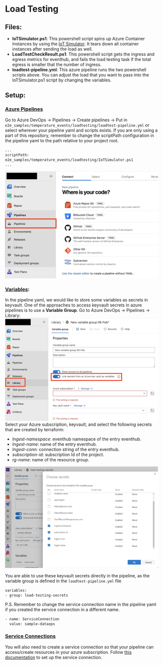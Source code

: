 # Load Testing 

## Files:
- **IoTSimulator.ps1**: This powershell script spins up Azure Container Instances by using the [IoT Simulator](https://github.com/Azure-Samples/Iot-Telemetry-Simulator). It tears down all container instances after sending the load as well.
- **LoadTestCheckResult.ps1**: This powershell script gets the ingress and egress metrics for eventhub, and fails the load testing task if the total egress is smaller that the number of ingress. 
- **loadtest-pipeline.yml**: This azure pipeline runs the two powershell scripts above. You can adjust the load that you want to pass into the IoTSimulator.ps1 script by changing the variables.

## Setup:
### <u>Azure Pipelines</u>
Go to Azure DevOps -> Pipelines -> Create pipelines -> Put in ```e2e_samples/temperature_events/loadtesting/loadtest-pipeline.yml``` or select wherever your pipeline yaml and scripts exists. If you are only using a part of this repository, remember to change the scriptPath configuration in the pipeline yaml to the path relative to your project root.
```
...
scriptPath: e2e_samples/temperature_events/loadtesting/IoTSimulator.ps1
...
```
![azure_pipeline_setup](../../../docs/images/azure_pipeline_setup.png)

### <u>Variables</u>:
In the pipeline yaml, we would like to store some variables as secrets in keyvault. One of the approaches to access keyvault secrets in azure pipelines is to use a **Variable Group**. Go to Azure DevOps -> Pipelines -> Library: ![azure_pipeline_var_group](../../../docs/images/azure_pipeline_var_group.png)
Select your Azure subscription, keyvault, and select the following secrets that are created by terraform:

- *Ingest-namespace*: eventhub namespace of the entry eventhub. 
- *Ingest-name*: name of the entry eventhub. 
- *Ingest-conn*: connection string of the entry eventhub.
- *subscription-id*: subscription Id of the project.
- *rg-name*: name of the resource group.

 ![var_group_secrets](../../../docs/images/var_group_secrets.png)

You are able to use these keyvault secrets directly in the pipeline, as the variable group is defined in the `loadtest-pipeline.yml` file
```
variables:
- group: load-testing-secrets
```
P.S. Remember to change the service connection name in the pipeline yaml if you created the service connection in a different name.
```
- name: ServiceConnection
  value: sample-dataops
```
### <u>Service Connections</u>

You will also need to create a service connection so that your pipeline can access/create resources in your azure subscription. Follow [this documentation](https://docs.microsoft.com/en-us/azure/devops/pipelines/library/service-endpoints?view=azure-devops&tabs=yaml) to set up the service connection.
